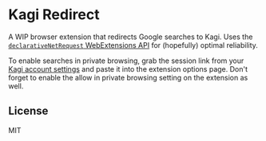 # Kagi Redirect

A WIP browser extension that redirects Google searches to Kagi. Uses the [`declarativeNetRequest` WebExtensions API](https://developer.mozilla.org/en-US/docs/Mozilla/Add-ons/WebExtensions/API/declarativeNetRequest) for (hopefully) optimal reliability.

To enable searches in private browsing, grab the session link from your [Kagi account settings](https://kagi.com/settings?p=user_details) and paste it into the extension options page. Don't forget to enable the allow in private browsing setting on the extension as well.

## License

MIT
